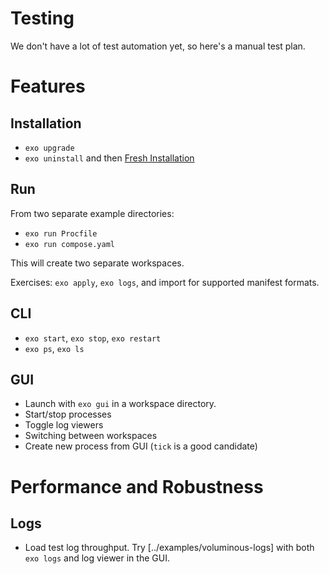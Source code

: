 # Testing

We don't have a lot of test automation yet, so here's a manual test plan.

# Features

## Installation

- `exo upgrade`
- `exo uninstall` and then [Fresh Installation](./install.md)

## Run

From two separate example directories:

- `exo run Procfile`
- `exo run compose.yaml`

This will create two separate workspaces.

Exercises: `exo apply`, `exo logs`, and import for supported manifest formats.

## CLI

- `exo start`, `exo stop`, `exo restart`
- `exo ps`, `exo ls`

## GUI

- Launch with `exo gui` in a workspace directory.
- Start/stop processes
- Toggle log viewers
- Switching between workspaces
- Create new process from GUI (`tick` is a good candidate)

# Performance and Robustness

## Logs

- Load test log throughput. Try [../examples/voluminous-logs] with both `exo logs` and log viewer in the GUI.
